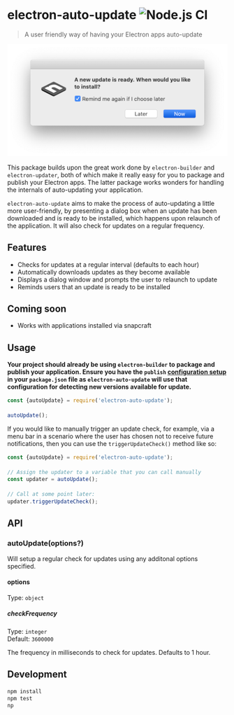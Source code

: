 # electron-auto-update ![Node.js CI](https://github.com/davidwinter/electron-auto-update/workflows/Node.js%20CI/badge.svg)

> A user friendly way of having your Electron apps auto-update

![electron-auto-update screenshot](https://github.com/davidwinter/electron-auto-update/raw/main/screenshot.png)

This package builds upon the great work done by `electron-builder` and `electron-updater`, both of which make it really easy for you to package and publish your Electron apps. The latter package works wonders for handling the internals of auto-updating your application.

`electron-auto-update` aims to make the process of auto-updating a little more user-friendly, by presenting a dialog box when an update has been downloaded and is ready to be installed, which happens upon relaunch of the application. It will also check for updates on a regular frequency.

## Features

- Checks for updates at a regular interval (defaults to each hour)
- Automatically downloads updates as they become available
- Displays a dialog window and prompts the user to relaunch to update
- Reminds users that an update is ready to be installed

## Coming soon

- Works with applications installed via snapcraft

## Usage

**Your project should already be using `electron-builder` to package and publish your application. Ensure you have the `publish` [configuration setup](https://www.electron.build/configuration/publish) in your `package.json` file as `electron-auto-update` will use that configuration for detecting new versions available for update.**


```js
const {autoUpdate} = require('electron-auto-update');

autoUpdate();
```

If you would like to manually trigger an update check, for example, via a menu bar in a scenario where the user has chosen not to receive future notifications, then you can use the `triggerUpdateCheck()` method like so:

```js
const {autoUpdate} = require('electron-auto-update');

// Assign the updater to a variable that you can call manually
const updater = autoUpdate();

// Call at some point later:
updater.triggerUpdateCheck();
```

## API

### autoUpdate(options?)

Will setup a regular check for updates using any additonal options specified.

#### options

Type: `object`

##### checkFrequency

Type: `integer`\
Default: `3600000`

The frequency in milliseconds to check for updates. Defaults to 1 hour.

## Development

```
npm install
npm test
np
```
